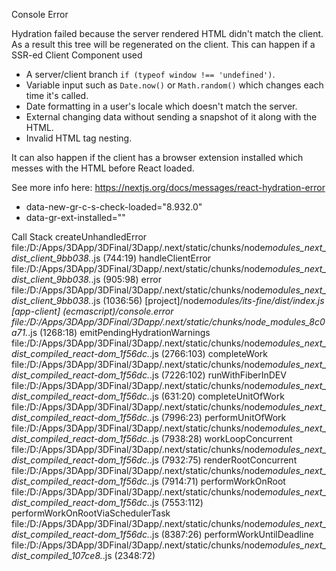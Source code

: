 Console Error

Hydration failed because the server rendered HTML didn't match the client. As a result this tree will be regenerated on the client. This can happen if a SSR-ed Client Component used

- A server/client branch `if (typeof window !== 'undefined')`.
- Variable input such as `Date.now()` or `Math.random()` which changes each time it's called.
- Date formatting in a user's locale which doesn't match the server.
- External changing data without sending a snapshot of it along with the HTML.
- Invalid HTML tag nesting.

It can also happen if the client has a browser extension installed which messes with the HTML before React loaded.

See more info here: https://nextjs.org/docs/messages/react-hydration-error

- data-new-gr-c-s-check-loaded="8.932.0"
- data-gr-ext-installed=""

Call Stack
createUnhandledError
file:/D:/Apps/3DApp/3DFinal/3Dapp/.next/static/chunks/node*modules_next_dist_client_9bb038.*.js (744:19)
handleClientError
file:/D:/Apps/3DApp/3DFinal/3Dapp/.next/static/chunks/node*modules_next_dist_client_9bb038.*.js (905:98)
error
file:/D:/Apps/3DApp/3DFinal/3Dapp/.next/static/chunks/node*modules_next_dist_client_9bb038.*.js (1036:56)
[project]/node*modules/its-fine/dist/index.js [app-client] (ecmascript)/console.error
file:/D:/Apps/3DApp/3DFinal/3Dapp/.next/static/chunks/node_modules_8c0a71.*.js (1268:18)
emitPendingHydrationWarnings
file:/D:/Apps/3DApp/3DFinal/3Dapp/.next/static/chunks/node*modules_next_dist_compiled_react-dom_1f56dc.*.js (2766:103)
completeWork
file:/D:/Apps/3DApp/3DFinal/3Dapp/.next/static/chunks/node*modules_next_dist_compiled_react-dom_1f56dc.*.js (7226:102)
runWithFiberInDEV
file:/D:/Apps/3DApp/3DFinal/3Dapp/.next/static/chunks/node*modules_next_dist_compiled_react-dom_1f56dc.*.js (631:20)
completeUnitOfWork
file:/D:/Apps/3DApp/3DFinal/3Dapp/.next/static/chunks/node*modules_next_dist_compiled_react-dom_1f56dc.*.js (7996:23)
performUnitOfWork
file:/D:/Apps/3DApp/3DFinal/3Dapp/.next/static/chunks/node*modules_next_dist_compiled_react-dom_1f56dc.*.js (7938:28)
workLoopConcurrent
file:/D:/Apps/3DApp/3DFinal/3Dapp/.next/static/chunks/node*modules_next_dist_compiled_react-dom_1f56dc.*.js (7932:75)
renderRootConcurrent
file:/D:/Apps/3DApp/3DFinal/3Dapp/.next/static/chunks/node*modules_next_dist_compiled_react-dom_1f56dc.*.js (7914:71)
performWorkOnRoot
file:/D:/Apps/3DApp/3DFinal/3Dapp/.next/static/chunks/node*modules_next_dist_compiled_react-dom_1f56dc.*.js (7553:112)
performWorkOnRootViaSchedulerTask
file:/D:/Apps/3DApp/3DFinal/3Dapp/.next/static/chunks/node*modules_next_dist_compiled_react-dom_1f56dc.*.js (8387:26)
performWorkUntilDeadline
file:/D:/Apps/3DApp/3DFinal/3Dapp/.next/static/chunks/node*modules_next_dist_compiled_107ce8.*.js (2348:72)
